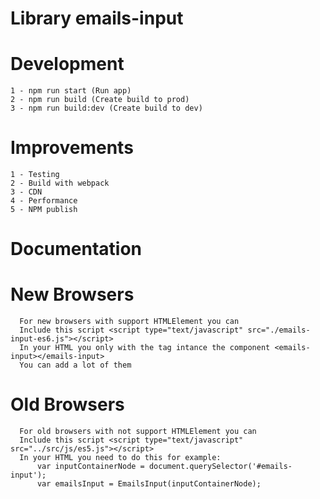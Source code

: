 # Library emails-input

# Development

    1 - npm run start (Run app)
    2 - npm run build (Create build to prod)
    3 - npm run build:dev (Create build to dev)
   
 # Improvements

    1 - Testing
    2 - Build with webpack
    3 - CDN
    4 - Performance
    5 - NPM publish
    
    
 # Documentation
 
 # New Browsers
 
      For new browsers with support HTMLElement you can
      Include this script <script type="text/javascript" src="./emails-input-es6.js"></script>
      In your HTML you only with the tag intance the component <emails-input></emails-input>
      You can add a lot of them
  
 # Old Browsers
      
      For old browsers with not support HTMLElement you can
      Include this script <script type="text/javascript" src="../src/js/es5.js"></script>
      In your HTML you need to do this for example:
          var inputContainerNode = document.querySelector('#emails-input');
          var emailsInput = EmailsInput(inputContainerNode);
      
